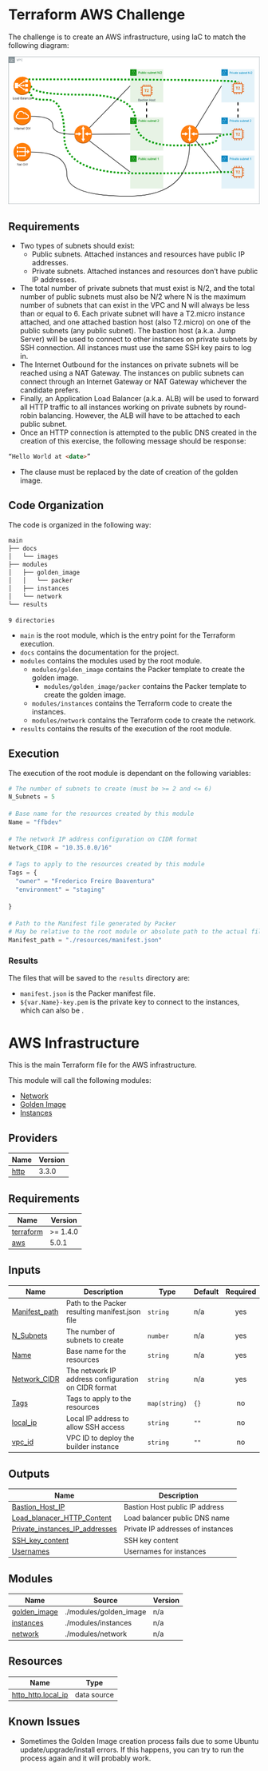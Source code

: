 # Terraform AWS Challenge

The challenge is to create an AWS infrastructure, using IaC to match the following diagram:

![AWS Infrastructure](/docs/images/aws_infrastructure.png)

## Requirements

- Two types of subnets should exist:
  - Public subnets. Attached instances and resources have public IP addresses.
  - Private subnets. Attached instances and resources don’t have public IP addresses.
- The total number of private subnets that must exist is N/2, and the total number of public subnets must also be N/2 where N is the maximum number of subnets that can exist in the VPC and N will always be less than or equal to 6.  Each private subnet will have a T2.micro instance attached, and one attached bastion host (also T2.micro) on one of the public subnets (any public subnet). The bastion host (a.k.a. Jump Server) will be used to connect to other instances on private subnets by SSH connection. All instances must use the same SSH key pairs to log in.
- The Internet Outbound for the instances on private subnets will be reached using a NAT Gateway. The instances on public subnets can connect through an Internet Gateway or NAT Gateway whichever the candidate prefers.
- Finally, an Application Load Balancer (a.k.a. ALB) will be used to forward all HTTP traffic to all instances working on private subnets by round-robin balancing. However, the ALB will have to be attached to each public subnet.
- Once an HTTP connection is attempted to the public DNS created in the creation of this exercise, the following message should be response:

```html
“Hello World at <date>”
```

- The <date> clause must be replaced by the date of creation of the golden image.

## Code Organization

The code is organized in the following way:

```asciidoc
main
├── docs
│   └── images
├── modules
│   ├── golden_image
│   │   └── packer
│   ├── instances
│   └── network
└── results

9 directories

```

- `main` is the root module, which is the entry point for the Terraform execution.
- `docs` contains the documentation for the project.
- `modules` contains the modules used by the root module.
  - `modules/golden_image` contains the Packer template to create the golden image.
    - `modules/golden_image/packer` contains the Packer template to create the golden image.
  - `modules/instances` contains the Terraform code to create the instances.
  - `modules/network` contains the Terraform code to create the network.
- `results` contains the results of the execution of the root module.

## Execution

The execution of the root module is dependant on the following variables:

```terraform
# The number of subnets to create (must be >= 2 and <= 6)
N_Subnets = 5

# Base name for the resources created by this module
Name = "ffbdev"

# The network IP address configuration on CIDR format
Network_CIDR = "10.35.0.0/16"

# Tags to apply to the resources created by this module
Tags = {
  "owner" = "Frederico Freire Boaventura"
  "environment" = "staging"

}

# Path to the Manifest file generated by Packer
# May be relative to the root module or absolute path to the actual file.
Manifest_path = "./resources/manifest.json"

```

### Results

The files that will be saved to the `results` directory are:

- `manifest.json` is the Packer manifest file.
- `${var.Name}-key.pem` is the private key to connect to the instances, which can also be .

<!-- BEGIN_TF_DOCS -->

# AWS Infrastructure

This is the main Terraform file for the AWS infrastructure.

This module will call the following modules:

 - [Network](/modules/network/README.md)
 - [Golden Image](/modules/golden\_image/README.md)
 - [Instances](/modules/instances/README.md)

## Providers

| Name | Version |
|------|---------|
| <a name="provider_http"></a> [http](#provider\_http) | 3.3.0 |

## Requirements

| Name | Version |
|------|---------|
| <a name="requirement_terraform"></a> [terraform](#requirement\_terraform) | >= 1.4.0 |
| <a name="requirement_aws"></a> [aws](#requirement\_aws) | 5.0.1 |

## Inputs

| Name | Description | Type | Default | Required |
|------|-------------|------|---------|:--------:|
| <a name="input_Manifest_path"></a> [Manifest\_path](#input\_Manifest\_path) | Path to the Packer resulting manifest.json file | `string` | n/a | yes |
| <a name="input_N_Subnets"></a> [N\_Subnets](#input\_N\_Subnets) | The number of subnets to create | `number` | n/a | yes |
| <a name="input_Name"></a> [Name](#input\_Name) | Base name for the resources | `string` | n/a | yes |
| <a name="input_Network_CIDR"></a> [Network\_CIDR](#input\_Network\_CIDR) | The network IP address configuration on CIDR format | `string` | n/a | yes |
| <a name="input_Tags"></a> [Tags](#input\_Tags) | Tags to apply to the resources | `map(string)` | `{}` | no |
| <a name="input_local_ip"></a> [local\_ip](#input\_local\_ip) | Local IP address to allow SSH access | `string` | `""` | no |
| <a name="input_vpc_id"></a> [vpc\_id](#input\_vpc\_id) | VPC ID to deploy the builder instance | `string` | `""` | no |

## Outputs

| Name | Description |
|------|-------------|
| <a name="output_Bastion_Host_IP"></a> [Bastion\_Host\_IP](#output\_Bastion\_Host\_IP) | Bastion Host public IP address |
| <a name="output_Load_blanacer_HTTP_Content"></a> [Load\_blanacer\_HTTP\_Content](#output\_Load\_blanacer\_HTTP\_Content) | Load balancer public DNS name |
| <a name="output_Private_instances_IP_addresses"></a> [Private\_instances\_IP\_addresses](#output\_Private\_instances\_IP\_addresses) | Private IP addresses of instances |
| <a name="output_SSH_key_content"></a> [SSH\_key\_content](#output\_SSH\_key\_content) | SSH key content |
| <a name="output_Usernames"></a> [Usernames](#output\_Usernames) | Usernames for instances |

## Modules

| Name | Source | Version |
|------|--------|---------|
| <a name="module_golden_image"></a> [golden\_image](#module\_golden\_image) | ./modules/golden_image | n/a |
| <a name="module_instances"></a> [instances](#module\_instances) | ./modules/instances | n/a |
| <a name="module_network"></a> [network](#module\_network) | ./modules/network | n/a |

## Resources

| Name | Type |
|------|------|
| [http_http.local_ip](https://registry.terraform.io/providers/hashicorp/http/latest/docs/data-sources/http) | data source |


<!-- END_TF_DOCS -->

## Known Issues

- Sometimes the Golden Image creation process fails due to some Ubuntu update/upgrade/install errors. 
    If this happens, you can try to run the process again and it will probably work.
